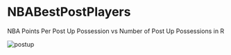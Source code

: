 # NBABestPostPlayers
NBA Points Per Post Up Possession vs Number of Post Up Possessions in R

![postup](https://user-images.githubusercontent.com/62355857/129571656-8edab940-9006-47f9-a834-adac381835d0.png)
